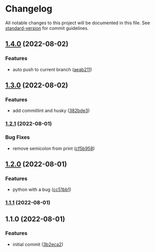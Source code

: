 # Changelog

All notable changes to this project will be documented in this file. See [standard-version](https://github.com/conventional-changelog/standard-version) for commit guidelines.

## [1.4.0](https://github.com/tomazellifelipe/super-sniffle-from-template/compare/v1.3.0...v1.4.0) (2022-08-02)


### Features

* auto push to current branch ([aeab211](https://github.com/tomazellifelipe/super-sniffle-from-template/commit/aeab2115bd859dd0f89a5851c7e87ed058721c2b))

## [1.3.0](https://github.com/tomazellifelipe/super-sniffle-from-template/compare/v1.2.1...v1.3.0) (2022-08-02)


### Features

* add commitlint and husky ([382bde3](https://github.com/tomazellifelipe/super-sniffle-from-template/commit/382bde388052751ac457331578517f9d7d89fac0))

### [1.2.1](https://github.com/tomazellifelipe/super-sniffle-from-template/compare/v1.2.0...v1.2.1) (2022-08-01)


### Bug Fixes

* remove semicolon from print ([cf5b958](https://github.com/tomazellifelipe/super-sniffle-from-template/commit/cf5b9580afd4879e4feb6a93767737740bcce299))

## [1.2.0](https://github.com/tomazellifelipe/super-sniffle-from-template/compare/v1.1.1...v1.2.0) (2022-08-01)


### Features

* python with a bug ([cc51bb1](https://github.com/tomazellifelipe/super-sniffle-from-template/commit/cc51bb11aa0d96eaa3df298499f78f757facce39))

### [1.1.1](https://github.com/tomazellifelipe/super-sniffle-from-template/compare/v1.1.0...v1.1.1) (2022-08-01)

## 1.1.0 (2022-08-01)


### Features

* initial commit ([3b2eca2](https://github.com/tomazellifelipe/super-sniffle-from-template/commit/3b2eca2061916d09d02873dfe676d2f63e990a05))
